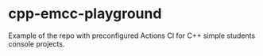 # cpp-emcc-playground
Example of the repo with preconfigured Actions CI for C++ simple students console projects.
